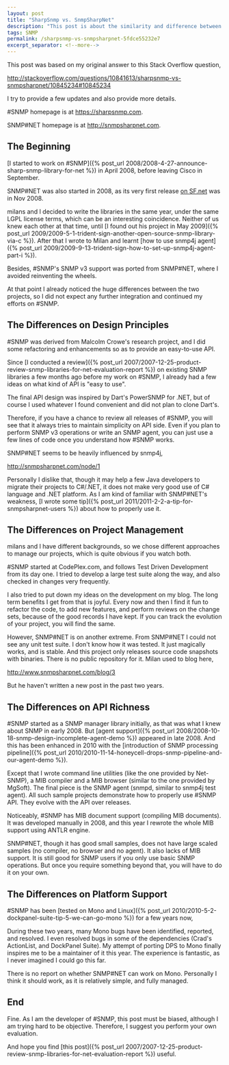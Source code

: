 ```yaml
---
layout: post
title: "SharpSnmp vs. SnmpSharpNet"
description: "This post is about the similarity and difference between #SNMP and SnmpSharpNet."
tags: SNMP
permalink: /sharpsnmp-vs-snmpsharpnet-5fdce55232e7
excerpt_separator: <!--more-->
---
```


This post was based on my original answer to this Stack Overflow question,

http://stackoverflow.com/questions/10841613/sharpsnmp-vs-snmpsharpnet/10845234#10845234

I try to provide a few updates and also provide more details.

#SNMP homepage is at https://sharpsnmp.com.

SNMP#NET homepage is at http://snmpsharpnet.com.

<!--more-->

## The Beginning

[I started to work on #SNMP]({% post_url 2008/2008-4-27-announce-sharp-snmp-library-for-net %}) in April 2008, before leaving Cisco in September.

SNMP#NET was also started in 2008, as its very first release [on SF.net](http://sourceforge.net/projects/snmpsharpnet/files/snmpsharpnet/) was in Nov 2008.

milans and I decided to write the libraries in the same year, under the same LGPL license terms, which can be an interesting coincidence. Neither of us knew each other at that time, until [I found out his project in May 2009]({% post_url 2009/2009-5-1-trident-sign-another-open-source-snmp-library-via-c %}). After that I wrote to Milan and learnt [how to use snmp4j agent]({% post_url 2009/2009-9-13-trident-sign-how-to-set-up-snmp4j-agent-part-i %}).

Besides, #SNMP's SNMP v3 support was ported from SNMP#NET, where I avoided reinventing the wheels.

At that point I already noticed the huge differences between the two projects, so I did not expect any further integration and continued my efforts on #SNMP.

## The Differences on Design Principles

#SNMP was derived from Malcolm Crowe's research project, and I did some refactoring and enhancements so as to provide an easy-to-use API.

Since [I conducted a review]({% post_url 2007/2007-12-25-product-review-snmp-libraries-for-net-evaluation-report %}) on existing SNMP libraries a few months ago before my work on #SNMP, I already had a few ideas on what kind of API is "easy to use".

The final API design was inspired by Dart's PowerSNMP for .NET, but of course I used whatever I found convenient and did not plan to clone Dart's.

Therefore, if you have a chance to review all releases of #SNMP, you will see that it always tries to maintain simplicity on API side. Even if you plan to perform SNMP v3 operations or write an SNMP agent, you can just use a few lines of code once you understand how #SNMP works.

SNMP#NET seems to be heavily influenced by snmp4j,

http://snmpsharpnet.com/node/1

Personally I dislike that, though it may help a few Java developers to migrate their projects to C#/.NET, it does not make very good use of C# language and .NET platform. As I am kind of familiar with SNMP#NET's weakness, [I wrote some tip]({% post_url 2011/2011-2-2-a-tip-for-snmpsharpnet-users %}) about how to properly use it.

## The Differences on Project Management

milans and I have different backgrounds, so we chose different approaches to manage our projects, which is quite obvious if you watch both.

#SNMP started at CodePlex.com, and follows Test Driven Development from its day one. I tried to develop a large test suite along the way, and also checked in changes very frequently.

I also tried to put down my ideas on the development on my blog. The long term benefits I get from that is joyful. Every now and then I find it fun to refactor the code, to add new features, and perform reviews on the change sets, because of the good records I have kept. If you can track the evolution of your project, you will find the same.

However, SNMP#NET is on another extreme. From SNMP#NET I could not see any unit test suite. I don't know how it was tested. It just magically works, and is stable. And this project only releases source code snapshots with binaries. There is no public repository for it. Milan used to blog here,

http://www.snmpsharpnet.com/blog/3

But he haven't written a new post in the past two years.

## The Differences on API Richness

#SNMP started as a SNMP manager library initially, as that was what I knew about SNMP in early 2008. But [agent support]({% post_url 2008/2008-10-18-snmp-design-incomplete-agent-demo %}) appeared in late 2008. And this has been enhanced in 2010 with the [introduction of SNMP processing pipeline]({% post_url 2010/2010-11-14-honeycell-drops-snmp-pipeline-and-our-agent-demo %}).

Except that I wrote command line utilities (like the one provided by Net-SNMP), a MIB compiler and a MIB browser (similar to the one provided by MgSoft). The final piece is the SNMP agent (snmpd, similar to snmp4j test agent). All such sample projects demonstrate how to properly use #SNMP API. They evolve with the API over releases.

Noticeably, #SNMP has MIB document support (compiling MIB documents). It was developed manually in 2008, and this year I rewrote the whole MIB support using ANTLR engine.

SNMP#NET, though it has good small samples, does not have large scaled samples (no compiler, no browser and no agent). It also lacks of MIB support. It is still good for SNMP users if you only use basic SNMP operations. But once you require something beyond that, you will have to do it on your own.

## The Differences on Platform Support

#SNMP has been [tested on Mono and Linux]({% post_url 2010/2010-5-2-dockpanel-suite-tip-5-we-can-go-mono %}) for a few years now,

During these two years, many Mono bugs have been identified, reported, and resolved. I even resolved bugs in some of the dependencies (Crad's ActionList, and DockPanel Suite). My attempt of porting DPS to Mono finally inspires me to be a maintainer of it this year. The experience is fantastic, as I never imagined I could go this far.

There is no report on whether SNMP#NET can work on Mono. Personally I think it should work, as it is relatively simple, and fully managed.

## End

Fine. As I am the developer of #SNMP, this post must be biased, although I am trying hard to be objective. Therefore, I suggest you perform your own evaluation.

And hope you find [this post]({% post_url 2007/2007-12-25-product-review-snmp-libraries-for-net-evaluation-report %}) useful.

